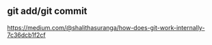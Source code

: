 ## git add/git commit
https://medium.com/@shalithasuranga/how-does-git-work-internally-7c36dcb1f2cf
